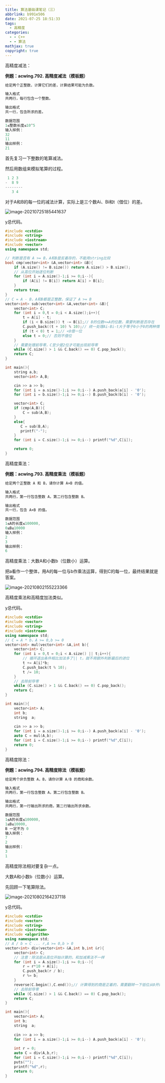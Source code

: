 ```yaml
---
title: 算法基础课笔记（三）
abbrlink: b991e506
date: 2021-07-25 18:51:33
tags:
  - 高精度
categories:
  - - C++
  - - 算法
mathjax: true
copyright: true
---
```


高精度减法：

**例题：acwing.792. 高精度减法（模板题）**

<!--more-->

```C++
给定两个正整数，计算它们的差，计算结果可能为负数。

输入格式
共两行，每行包含一个整数。

输出格式
共一行，包含所求的差。

数据范围
1≤整数长度≤10^5
输入样例：
32
11
输出样例：
21
```

首先复习一下整数的笔算减法。

然后用数组来模拟笔算的过程。

```C++
 1 2 3
-  8 9
--------
   3 4   
```

对于A和B的每一位的减法计算，实际上是三个数Ai、Bi和t（借位）的差。

![image-20210725185441637](算法基础课笔记（三）/image-20210725185441637.png)

y总代码。

```C++
#include <cstdio>
#include <string>
#include <iostream>
#include <vector>
using namespace std;

// 判断是否有 A >= B，A和B是反着存的，不能用string比较
bool cmp(vector<int> &A,vector<int> &B){
    if (A.size() != B.size()) return A.size() > B.size();
    // 从高位开始逐位判断
    for (int i = A.size()-1;i >= 0;i--){
        if (A[i] != B[i]) return A[i] > B[i];
    }
    return true;
}
// C = A - B，A和B都是正整数，保证了 A >= B
vector<int> sub(vector<int> &A,vector<int> &B){
    vector<int> C;
    for (int i = 0,t = 0;i < A.size();i++){
        t = A[i] - t;
        if (i < B.size()) t -= B[i];// B的位数<=A的位数，需要判断是否存在
        C.push_back((t + 10) % 10);// 统一处理Ai-Bi-t大于等于0小于0的两种情况
        if (t < 0) t = 1;// <0借一位
        else t = 0;// 否则不借位
    }
    // 需要处理前导零，C至少是2位才可能出现前导零
    while (C.size() > 1 && C.back() == 0) C.pop_back();
    return C;
}

int main(){
    string a,b;
    vector<int> A,B;

    cin >> a >> b;
    for (int i = a.size()-1;i >= 0;i--) A.push_back(a[i] - '0');
    for (int i = b.size()-1;i >= 0;i--) B.push_back(b[i] - '0');

    vector<int> C;
    if (cmp(A,B)){
        C = sub(A,B);
    }
    else{
       C = sub(B,A);
       printf("-");
    }
    for (int i = C.size()-1;i >= 0;i--) printf("%d",C[i]);

    return 0;
}
```

高精度乘法： 

**例题：acwing.793. 高精度乘法（模板题）**

```C++
给定两个正整数 A 和 B，请你计算 A×B 的值。

输入格式
共两行，第一行包含整数 A，第二行包含整数 B。

输出格式
共一行，包含 A×B 的值。

数据范围
1≤A的长度≤100000,
0≤B≤10000
输入样例：
2
3
输出样例：
6
```

高精度乘法：大数A和小数b（位数小）运算。

把a看作一个整体，用A的每一位与b作乘法运算，得到C的每一位，最终结果就是答案。

![image-20210802155223366](算法基础课笔记（三）/image-20210802155223366.png)

高精度乘法和高精度加法类似。

y总代码。

```C++
#include <cstdio>
#include <vector>
#include <string>
#include <iostream>
using namespace std;
// C = A * b，A >= 0,b >= 0
vector<int> mul(vector<int> &A,int b){
    vector<int> C;
    for (int i = 0,t = 0;i < A.size() || t;i++){
        // 循环退出条件相比加法多了|| t，就不用额外判断最后的进位
        t += A[i]*b;
        C.push_back(t % 10);
        t /= 10;
    }
    // 去除前导零
    while (C.size() > 1 && C.back() == 0) C.pop_back();
    return C;
}

int main(){
    vector<int> A;
    int b;
    string  a;
    
    cin >> a >> b;
    for (int i = a.size()-1;i >= 0;i--) A.push_back(a[i] - '0');
    auto C = mul(A,b);
    for (int i = C.size()-1;i >= 0;i--) printf("%d",C[i]);
    return 0;
}
```

高精度除法：

**例题：acwing.794. 高精度除法（模板题）**

```C++
给定两个非负整数 A，B，请你计算 A/B 的商和余数。

输入格式
共两行，第一行包含整数 A，第二行包含整数 B。

输出格式
共两行，第一行输出所求的商，第二行输出所求余数。

数据范围
1≤A的长度≤100000,
1≤B≤10000,
B 一定不为 0
输入样例：
7
2
输出样例：
3
1
```

高精度除法相对要复杂一点。

大数A和小数b（位数小）运算。

先回顾一下笔算除法。

![image-20210802164237118](算法基础课笔记（三）/image-20210802164237118.png)

y总代码。

```C++
#include <cstdio>
#include <vector>
#include <string>
#include <iostream>
#include <algorithm>
using namespace std;
// A / b = C ... r,A >= 0,b > 0
vector<int> div(vector<int> &A,int b,int &r){
    vector<int> C;
    // 注意：除法是从高位开始计算的，和加减乘法不一样
    for (int i = A.size()-1;i >= 0;i--){
        r = r*10 + A[i];
        C.push_back(r / b);
        r %= b;
    }
    reverse(C.begin(),C.end());// 计算得到的商是正着的，需要翻转一下低位从0开始
    // 去除前导零
    while (C.size() > 1 && C.back() == 0) C.pop_back();
    return C;
}

int main(){
    vector<int> A;
    int b;
    string  a;
    
    cin >> a >> b;
    for (int i = a.size()-1;i >= 0;i--) A.push_back(a[i] - '0');
    
    int r = 0;
    auto C = div(A,b,r);
    for (int i = C.size()-1;i >= 0;i--) printf("%d",C[i]);
    puts("");
    printf("%d",r);
    return 0;
}
```

